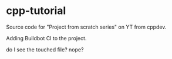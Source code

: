 # cpp-tutorial

Source code for "Project from scratch series" on YT from cppdev.

Adding Buildbot CI to the project.

do I see the touched file? nope?

